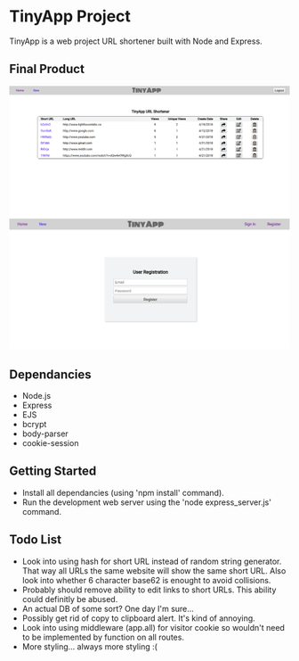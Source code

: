 # TinyApp Project

TinyApp is a web project URL shortener built with Node and Express.

## Final Product
!["Screenshot of URLs page"](https://github.com/jlum07/TinyApp/blob/master/docs/TinyApp-Home.png)
!["Screenshot of registration page"](https://github.com/jlum07/TinyApp/blob/master/docs/TinyApp-Reg.png)


## Dependancies

- Node.js
- Express
- EJS
- bcrypt
- body-parser
- cookie-session

## Getting Started

- Install all dependancies (using 'npm install' command).
- Run the development web server using the 'node express_server.js' command.

## Todo List

- Look into using hash for short URL instead of random string generator. That way all URLs the same website will show the same short URL. Also look into whether 6 character base62 is enought to avoid collisions.
- Probably should remove ability to edit links to short URLs. This ability could definitly be abused.
- An actual DB of some sort? One day I'm sure...
- Possibly get rid of copy to clipboard alert. It's kind of annoying.
- Look into using middleware (app.all) for visitor cookie so wouldn't need to be implemented by function on all routes.
- More styling... always more styling :(